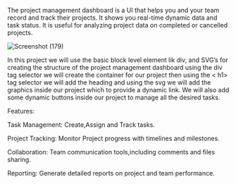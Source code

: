 The project management dashboard is a UI that helps you and your team record and track their projects. It shows you real-time dynamic data and task status. It is useful for analyzing project data on completed or cancelled projects.

![Screenshot (179)](https://github.com/Velvizhii/Project-Management-Dashboard/assets/139346074/2a6b7595-1b67-4797-a699-7f37f10e46f6)


In this project we will use the basic block level element 
lik div, and SVG’s for creating the structure of the project management dashboard 
using the div tag selector we will create the container for our project 
then using the < h1> tag selector we will add the heading and using the svg we will add the graphics inside our project which to provide a dynamic link. We will also add some dynamic buttons inside our project to manage all the desired tasks.

Features:

Task Management: Create,Assign and Track tasks.

Project Tracking: Monitor Project progress with timelines and milestones.

Collaboration: Team communication tools,including comments and files sharing.

Reporting: Generate detailed reports on project and team performance.


